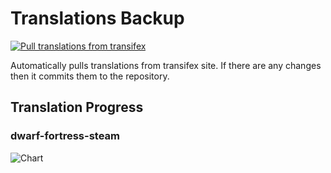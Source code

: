 # Translations Backup

[![Pull translations from transifex](https://github.com/dfint/translations-backup/actions/workflows/pull-translations.yml/badge.svg)](https://github.com/dfint/translations-backup/actions/workflows/pull-translations.yml)

Automatically pulls translations from transifex site. If there are any changes then it commits them to the repository.

## Translation Progress

### dwarf-fortress-steam

![Chart](https://quickchart.io/chart/render/sf-330e9a2f-17c2-445a-a50a-d6681a85c30e)
<!--
### dwarf-fortress

![Chart](https://quickchart.io/chart/render/sf-eb108c49-5a02-4ca0-8442-59b5fdbf2c9e)
-->